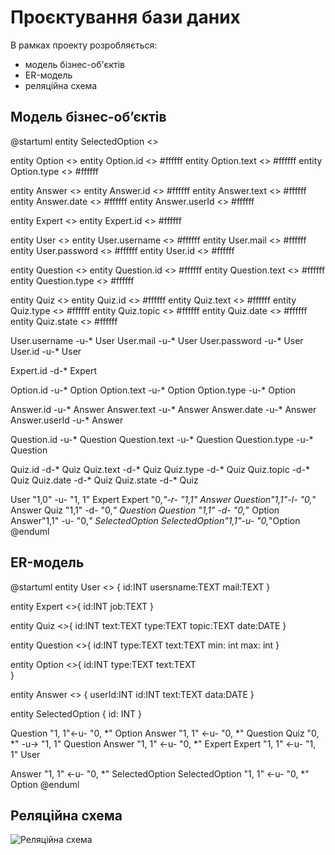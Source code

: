 # Проєктування бази даних

В рамках проекту розробляється:

- модель бізнес-об'єктів
- ER-модель
- реляційна схема

## Модель бізнес-обʼєктів

@startuml
    entity SelectedOption <<ENTITY>>

  entity Option <<ENTITY>>
  entity Option.id <<NUMBER>> #ffffff
  entity Option.text <<TEXT>> #ffffff
  entity Option.type <<TEXT>> #ffffff

  entity Answer <<ENTITY>>
  entity Answer.id <<NUMBER>> #ffffff
  entity Answer.text <<TEXT>> #ffffff
  entity Answer.date <<DATE>> #ffffff
  entity Answer.userId <<NUMBER>> #ffffff
  
  entity Expert <<ENTITY>>
  entity Expert.id <<NUMBER>> #ffffff
  
  entity User <<ENTITY>>
  entity User.username <<TEXT>> #ffffff
  entity User.mail <<TEXT>> #ffffff
  entity User.password <<TEXT>> #ffffff
  entity User.id <<NUMBER>> #ffffff

  entity Question <<ENTITY>>
  entity Question.id <<NUMBER>> #ffffff
  entity Question.text <<TEXT>> #ffffff
  entity Question.type <<TEXT>> #ffffff

  entity Quiz <<ENTITY>>
  entity Quiz.id <<NUMBER>> #ffffff
  entity Quiz.text <<TEXT>> #ffffff
  entity Quiz.type <<TEXT>> #ffffff
  entity Quiz.topic <<TEXT>> #ffffff
  entity Quiz.date <<DATE>> #ffffff
    entity Quiz.state <<TEXT>> #ffffff
  
  User.username -u-* User
  User.mail -u-* User
  User.password -u-* User
  User.id -u-* User

  Expert.id -d-* Expert

  Option.id -u-* Option
  Option.text -u-* Option
  Option.type -u-* Option

  Answer.id -u-* Answer
  Answer.text -u-* Answer
  Answer.date -u-* Answer
  Answer.userId -u-* Answer
  
  Question.id -u-* Question
  Question.text -u-* Question
  Question.type -u-* Question

  Quiz.id -d-* Quiz
  Quiz.text -d-* Quiz
  Quiz.type -d-* Quiz
  Quiz.topic -d-* Quiz
  Quiz.date -d-* Quiz
    Quiz.state -d-* Quiz


  User "1,0" -u- "1, 1" Expert
  Expert "0,*"-r- "1,1" Answer
  Question"1,1"-l- "0,*" Answer
  Quiz "1,1" -d- "0,*" Question
  Question "1,1" -d- "0,*" Option
  Answer"1,1" -u- "0,*" SelectedOption
  SelectedOption"1,1"-u- "0,*"Option
@enduml

## ER-модель

@startuml
    entity User <<ENTITY>> {
    id:INT
    usersname:TEXT
    mail:TEXT
  }
  
  entity Expert <<ENTITY>>{
    id:INT
    job:TEXT
  }
  
  entity Quiz <<ENTITY>>{
    id:INT
    text:TEXT
    type:TEXT
    topic:TEXT
    date:DATE
  }
  
  entity Question <<ENTITY>>{
    id:INT
    type:TEXT
    text:TEXT
    min: int
    max: int
  }

  entity Option <<ENTITY>>{
        id:INT
    type:TEXT
    text:TEXT    
    }

  entity Answer <<ENTITY>> {
    userId:INT
    id:INT
    text:TEXT
    data:DATE
  }
  
  entity SelectedOption {
        id: INT
  }

  Question "1, 1"<-u- "0, *" Option
  Answer "1, 1" <-u- "0, *" Question
  Quiz "0, *" -u-> "1, 1" Question
  Answer "1, 1" <-u- "0, *" Expert
  Expert "1, 1" <-u- "1, 1" User
  
  Answer "1, 1" <-u- "0, *" SelectedOption
  SelectedOption "1, 1" <-u- "0, *" Option
@enduml

## Реляційна схема

![Реляційна схема](https://user-images.githubusercontent.com/89911844/208446950-788117bd-fab0-4e1c-b2b6-cb4f5440e03e.png)
